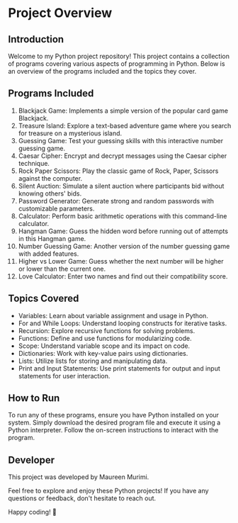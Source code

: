 # Project Overview

## Introduction

Welcome to my Python project repository! This project contains a collection of programs covering various aspects of programming in Python. Below is an overview of the programs included and the topics they cover.

## Programs Included

1.  Blackjack Game: Implements a simple version of the popular card game Blackjack.
2.  Treasure Island: Explore a text-based adventure game where you search for treasure on a mysterious island.
3.  Guessing Game: Test your guessing skills with this interactive number guessing game.
4.  Caesar Cipher: Encrypt and decrypt messages using the Caesar cipher technique.
5.  Rock Paper Scissors: Play the classic game of Rock, Paper, Scissors against the computer.
6.  Silent Auction: Simulate a silent auction where participants bid without knowing others' bids.
7.  Password Generator: Generate strong and random passwords with customizable parameters.
8.  Calculator: Perform basic arithmetic operations with this command-line calculator.
9.  Hangman Game: Guess the hidden word before running out of attempts in this Hangman game.
10. Number Guessing Game: Another version of the number guessing game with added features.
11. Higher vs Lower Game: Guess whether the next number will be higher or lower than the current one.
12. Love Calculator: Enter two names and find out their compatibility score.

## Topics Covered

- Variables: Learn about variable assignment and usage in Python.
- For and While Loops: Understand looping constructs for iterative tasks.
- Recursion: Explore recursive functions for solving problems.
- Functions: Define and use functions for modularizing code.
- Scope: Understand variable scope and its impact on code.
- Dictionaries: Work with key-value pairs using dictionaries.
- Lists: Utilize lists for storing and manipulating data.
- Print and Input Statements: Use print statements for output and input statements for user interaction.

## How to Run

To run any of these programs, ensure you have Python installed on your system. Simply download the desired program file and execute it using a Python interpreter. Follow the on-screen instructions to interact with the program.

## Developer

This project was developed by Maureen Murimi.

Feel free to explore and enjoy these Python projects! If you have any questions or feedback, don't hesitate to reach out.

Happy coding! 🚀